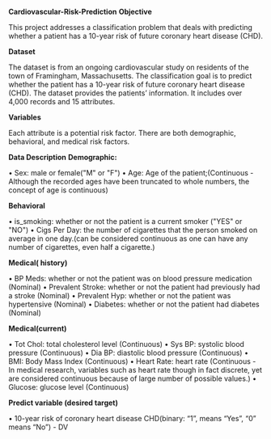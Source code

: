 **Cardiovascular-Risk-Prediction**
**Objective**

This project addresses a classification problem that deals with predicting whether a patient has a 10-year risk of future coronary heart disease (CHD).


**Dataset**

The dataset is from an ongoing cardiovascular study on residents of the town of Framingham, Massachusetts. The classification goal is to predict whether the patient has a 10-year risk of future coronary heart disease (CHD). The dataset provides the patients’ information. It includes over 4,000 records and 15 attributes.

**Variables**

Each attribute is a potential risk factor. There are both demographic, behavioral, and medical risk factors.

**Data Description**
**Demographic:**

• Sex: male or female("M" or "F") • Age: Age of the patient;(Continuous - Although the recorded ages have been truncated to whole numbers, the concept of age is continuous)

**Behavioral**

• is_smoking: whether or not the patient is a current smoker ("YES" or "NO") • Cigs Per Day: the number of cigarettes that the person smoked on average in one day.(can be considered continuous as one can have any number of cigarettes, even half a cigarette.)

**Medical( history)**

• BP Meds: whether or not the patient was on blood pressure medication (Nominal) • Prevalent Stroke: whether or not the patient had previously had a stroke (Nominal) • Prevalent Hyp: whether or not the patient was hypertensive (Nominal) • Diabetes: whether or not the patient had diabetes (Nominal)

**Medical(current)**

• Tot Chol: total cholesterol level (Continuous) • Sys BP: systolic blood pressure (Continuous) • Dia BP: diastolic blood pressure (Continuous) • BMI: Body Mass Index (Continuous) • Heart Rate: heart rate (Continuous - In medical research, variables such as heart rate though in fact discrete, yet are considered continuous because of large number of possible values.) • Glucose: glucose level (Continuous)

**Predict variable (desired target)**

• 10-year risk of coronary heart disease CHD(binary: “1”, means “Yes”, “0” means “No”) - DV
